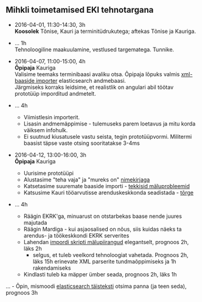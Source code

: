 ## Mihkli toimetamised EKI tehnotargana

- 2016-04-01, 11:30-14:30, 3h  
    **Koosolek** Tõnise, Kauri ja terminitüdrukutega; aftekas Tõnise ja Kauriga.

- ... 1h  
    Tehnoloogiline maakuulamine, vestlused targematega. Tunnike.

- 2016-04-07, 11:00-15:00, 4h  
    **Õpipaja** Kauriga  
    Valisime teemaks terminibaasi avaliku otsa. Õpipaja lõpuks valmis [xml-baaside importer](https://github.com/mitselek/termconv) elasticsearch andmebaasi.  
    Järgmiseks korraks leidsime, et realistlik on angulari abil töötav prototüüp imporditud andmetelt.

- ... 4h
    - Viimistlesin importerit.
    - Lisasin andmemäppimise - tulemuseks parem loetavus ja mitu korda väiksem infohulk.
    - Ei suutnud kiusatusele vastu seista, tegin prototüüpvormi. Militermi baasist täpse vaste otsing sooritatakse 3-4ms

- 2016-04-12, 13:00-16:00, 3h  
    **Õpipaja** Kauriga  
    - Uurisime prototüüpi
    - Alustasime "teha vaja" ja "mureks on" [nimekirjaga](https://github.com/kaur2k/termconv/issues)
    - Katsetasime suuremate baaside importi - [tekkisid mäluprobleemid](https://github.com/kaur2k/termconv/issues/6)
    - Katsusime Kauri tööarvutisse arenduskeskkonda seadistada - [tõrge](https://github.com/kaur2k/termconv/issues/4)

- ... 4h
    - Räägin EKRK'ga, minuarust on otstarbekas baase nende juures majutada
    - Räägin Mardiga - kui asjaosalised on nõus, siis kuidas näeks ta arendus- ja töökeskkondi EKRK serverites
    - Lahendan [impordi skripti mälupiirangud](https://github.com/kaur2k/termconv/issues/6) elegantselt, prognoos 2h, läks 2h
        - selgus, et tuleb veelkord tehnoloogiat vahetada. Prognoos 2h, läks 15h erinevate XML parserite tundmaõppimiseks ja 1h rakendamiseks
    - Kindlasti tuleb ka mäpper ümber seada, prognoos 2h, läks 1h

...
    - Õpin, mismoodi [elasticsearch täisteksti](https://github.com/kaur2k/termconv/issues/1) otsima panna (ja teen seda), prognoos 3h
